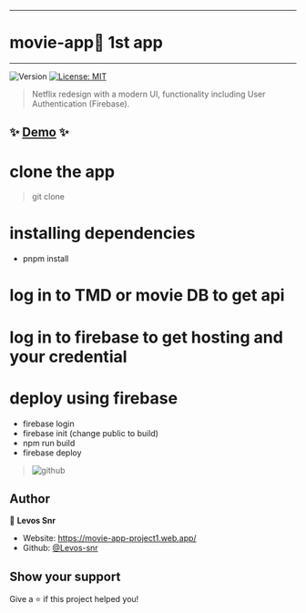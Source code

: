 _____________________________________________________________________________________________________________________________________________________________________
#  movie-app👋 1st app
_____________________________________________________________________________________________________________________________________________________________________

 <p>
 <img alt="Version" src="https://img.shields.io/badge/version-0.1.0-blue.svg?cacheSeconds=2592000" />
 <a href="#" target="_blank">
  <img alt="License: MIT" src="https://img.shields.io/badge/License-MIT-yellow.svg" />
 </a>
 </p>


> Netflix redesign with a modern UI, functionality including User Authentication (Firebase).

## ✨ [Demo](https://movie-app-project1.web.app/) ✨

# clone the app

> git clone <linK>


# installing dependencies

- pnpm install


#  log in to TMD or movie DB to get api
#  log in to firebase to get hosting and your credential

# deploy using firebase

- firebase login
- firebase init
  (change public to build)
- npm run build
- firebase deploy



> ![github](https://user-images.githubusercontent.com/75755882/116940379-8e647a00-ac76-11eb-9acc-8a9061eb3fe1.png)


## Author

👤 **Levos Snr**

*  Website: https://movie-app-project1.web.app/
*  Github: [@Levos-snr](https://github.com/levos-snr/movie-app)

## Show your support

Give a ⭐️ if this project helped you!


